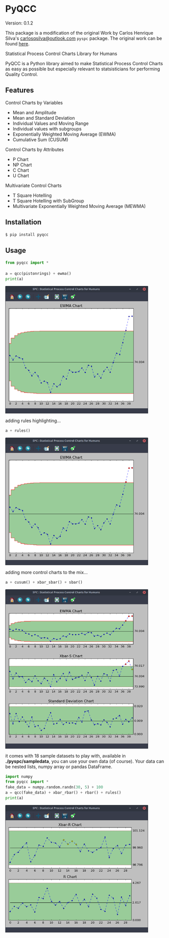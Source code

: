 # PyQCC
Version: 0.1.2  

This package is a modification of the original Work by Carlos Henrique Silva's <carlosqsilva@outlook.com> `pyspc` package. The original work can be found [here](https://github.com/carlosqsilva/pyspc). 

Statistical Process Control Charts Library for Humans

PyQCC is a Python library aimed to make Statistical Process Control Charts as easy as possible but especially relevant to statsisticians for performing Quality Control.

## Features

Control Charts by Variables
* Mean and Amplitude
* Mean and Standard Deviation
* Individual Values and Moving Range
* Individual values with subgroups
* Exponentially Weighted Moving Average (EWMA)
* Cumulative Sum (CUSUM)

Control Charts by Attributes
* P Chart
* NP Chart
* C Chart
* U Chart

Multivariate Control Charts
* T Square Hotelling
* T Square Hotelling with SubGroup
* Multivariate Exponentially Weighted Moving Average (MEWMA)

## Installation
```bash
$ pip install pyqcc
```

## Usage
```python
from pyqcc import *

a = qcc(pistonrings) + ewma()
print(a)
```
<img src="https://github.com/jeub/pyqcc/blob/main/screenshots/1-screen.png" align="center" height="400" width="450">

adding rules highlighting...
```python
a + rules()
```

<img src="https://github.com/jeub/pyqcc/blob/main/screenshots/2-screen.png" align="center" height="400" width="450">

adding more control charts to the mix...
```python
a + cusum() + xbar_sbar() + sbar()
``` 

<img src="https://github.com/jeub/pyqcc/blob/main/screenshots/3-screen.png" align="center" height="500" width="450">

it comes with 18 sample datasets to play with, available in **./pyspc/sampledata**, you can use your own data (of course). Your data can be nested lists, numpy array or pandas DataFrame.
```python
import numpy
from pyqcc import *
fake_data = numpy.random.randn(30, 5) + 100
a = qcc(fake_data) + xbar_rbar() + rbar() + rules()
print(a)
```

<img src="https://github.com/jeub/pyqcc/blob/main/screenshots/5-screen.png" align="center" height="400" width="450">
